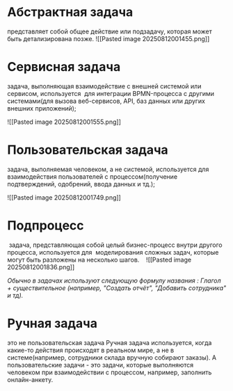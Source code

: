 # **Абстрактная задача**

представляет собой общее действие или подзадачу, которая может быть детализирована позже.
![[Pasted image 20250812001455.png]]

# Сервисная задача

задача, выполняющая взаимодействие с внешней системой или сервисом, используется  для интеграции BPMN-процесса с другими системами(для вызова веб-сервисов, API, баз данных или других внешних приложений);

![[Pasted image 20250812001555.png]]

# **Пользовательская задача**

задача, выполняемая человеком, а не системой, используется для взаимодействия пользователей с процессом(получение подтверждений, одобрений, ввода данных и тд.);

![[Pasted image 20250812001749.png]]

# **Подпроцесс**

 задача, представляющая собой целый бизнес-процесс внутри другого процесса, используется для  моделирования сложных задач, которые могут быть разложены на несколько шагов.
 
 ![[Pasted image 20250812001836.png]]


_Обычно в задачах используют следующую формулу названия : Глагол + существительное (например, "Создать отчёт", "Добавить сотрудника" и тд)._


# **Ручная задача**
это не пользовательская задача
Ручная задача используется, когда какие-то действия происходят в реальном мире, а не в системе(например, сотрудники склада вручную собирают заказы). А пользовательские задачи - это задачи, которые выполняются человеком при взаимодействии с процессом, например, заполнить онлайн-анкету.